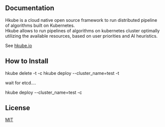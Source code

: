 
## Documentation

Hkube is a cloud native open source framework to run distributed pipeline of algorithms built on Kubernetes.  
Hkube allows to run pipelines of algorithms on kubernetes cluster optimally utilizing the available resources, based on user priorities and AI heuristics.

See [hkube.io](http://hkube.io/)

## How to Install
hkube delete -t -c
hkube deploy --cluster_name=test -t 

wait for etcd....

hkube deploy --cluster_name=test -c

## License

  [MIT](LICENSE)
